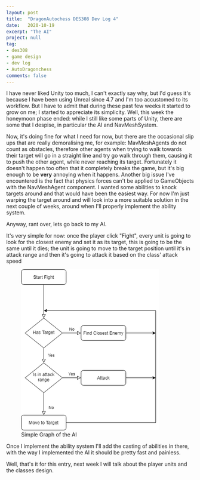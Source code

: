 ```yaml
---
layout: post
title:  "DragonAutochess DES308 Dev Log 4"
date:   2020-10-19
excerpt: "The AI"
project: null
tag:
- des308
- game design
- dev log
- AutoDragonchess
comments: false
---
```


I have never liked Unity too much, I can't exactly say why, but I'd guess it's because I have been using Unreal since 4.7 and I'm too accustomed to its workflow.
But I have to admit that during these past few weeks it started to grow on me; I started to appreciate its simplicity.
Well, this week the honeymoon phase ended: while I still like some parts of Unity, there are some that I despise, in particular the AI and NavMeshSystem.

Now, it's doing fine for what I need for now, but there are the occasional slip ups that are really demoralising me, for example: MavMeshAgents do not count as obstacles, therefore other agents when trying to walk towards their target will go in a straight line and try go walk through them, causing it to push the other agent, while never reaching its target. Fortunately it doesn't happen too often that it completely breaks the game, but it's big enough to be __very__ annoying when it happens. Another big issue I've encountered is the fact that physics forces can't be applied to GameObjects with the NavMeshAgent component. I wanted some abilities to knock targets around and that would have been the easiest way. For now I'm just warping the target around and will look into a more suitable solution in the next couple of weeks, around when I'll properly implement the ability system.

Anyway, rant over, lets go back to my AI. 

It's very simple for now: once the player click "Fight", every unit is going to look for the closest enemy and set it as its target, this is going to be the same until it dies; the unit is going to move to the target position until it's in attack range and then it's going to attack it based on the class' attack speed

<figure>
 <a href="/assets/img/ai-graph.png"><img src="/assets/img/ai-graph.png"></a>
    <figcaption>Simple Graph of the AI</figcaption>
</figure>

Once I implement the ability system I'll add the casting of abilities in there, with the way I implemented the AI it should be pretty fast and painless.

Well, that's it for this entry, next week I will talk about the player units and the classes design.